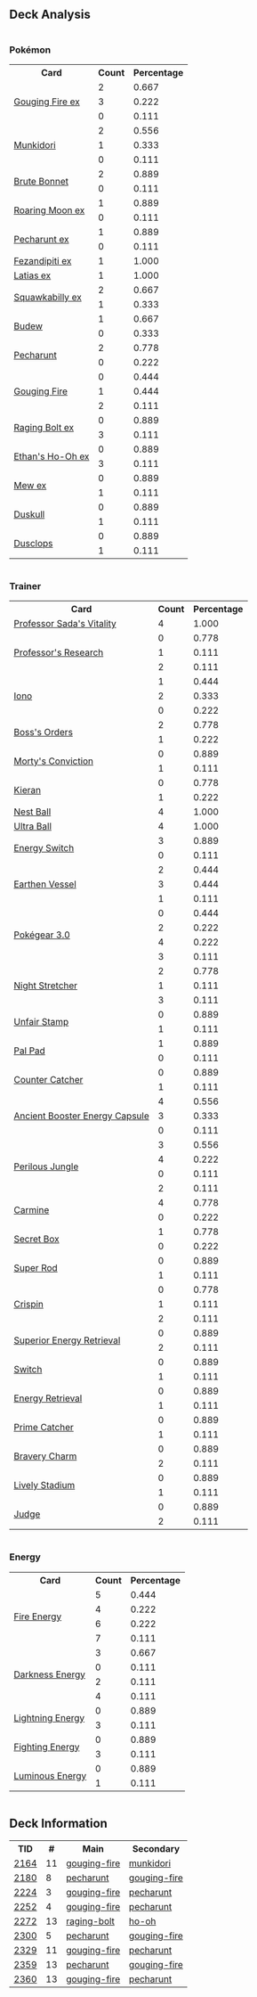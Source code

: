 
## Deck Analysis

<div style="display: flex; flex-wrap: wrap;">
<div style="flex: 1; margin-right: 10px;">
<h3>Pokémon</h3><table><tr><th>Card</th><th>Count</th><th>Percentage</th></tr><tr><td rowspan='3'><a href='https://limitlesstcg.com/cards/TEF/38'>Gouging Fire ex</a></td><td>2</td><td>0.667</td></tr><tr><td>3</td><td>0.222</td></tr><tr><td>0</td><td>0.111</td></tr><tr><td rowspan='3'><a href='https://limitlesstcg.com/cards/TWM/95'>Munkidori</a></td><td>2</td><td>0.556</td></tr><tr><td>1</td><td>0.333</td></tr><tr><td>0</td><td>0.111</td></tr><tr><td rowspan='2'><a href='https://limitlesstcg.com/cards/PAR/123'>Brute Bonnet</a></td><td>2</td><td>0.889</td></tr><tr><td>0</td><td>0.111</td></tr><tr><td rowspan='2'><a href='https://limitlesstcg.com/cards/PAR/124'>Roaring Moon ex</a></td><td>1</td><td>0.889</td></tr><tr><td>0</td><td>0.111</td></tr><tr><td rowspan='2'><a href='https://limitlesstcg.com/cards/SFA/39'>Pecharunt ex</a></td><td>1</td><td>0.889</td></tr><tr><td>0</td><td>0.111</td></tr><tr><td rowspan='1'><a href='https://limitlesstcg.com/cards/SFA/38'>Fezandipiti ex</a></td><td>1</td><td>1.000</td></tr><tr><td rowspan='1'><a href='https://limitlesstcg.com/cards/SSP/76'>Latias ex</a></td><td>1</td><td>1.000</td></tr><tr><td rowspan='2'><a href='https://limitlesstcg.com/cards/PAL/169'>Squawkabilly ex</a></td><td>2</td><td>0.667</td></tr><tr><td>1</td><td>0.333</td></tr><tr><td rowspan='2'><a href='https://limitlesstcg.com/cards/PRE/4'>Budew</a></td><td>1</td><td>0.667</td></tr><tr><td>0</td><td>0.333</td></tr><tr><td rowspan='2'><a href='https://limitlesstcg.com/cards/SVP/149'>Pecharunt</a></td><td>2</td><td>0.778</td></tr><tr><td>0</td><td>0.222</td></tr><tr><td rowspan='3'><a href='https://limitlesstcg.com/cards/SSP/38'>Gouging Fire</a></td><td>0</td><td>0.444</td></tr><tr><td>1</td><td>0.444</td></tr><tr><td>2</td><td>0.111</td></tr><tr><td rowspan='2'><a href='https://limitlesstcg.com/cards/TEF/123'>Raging Bolt ex</a></td><td>0</td><td>0.889</td></tr><tr><td>3</td><td>0.111</td></tr><tr><td rowspan='2'><a href='https://limitlesstcg.com/cards/jp/SV9a/20?translate=en'>Ethan's Ho-Oh ex</a></td><td>0</td><td>0.889</td></tr><tr><td>3</td><td>0.111</td></tr><tr><td rowspan='2'><a href='https://limitlesstcg.com/cards/MEW/151'>Mew ex</a></td><td>0</td><td>0.889</td></tr><tr><td>1</td><td>0.111</td></tr><tr><td rowspan='2'><a href='https://limitlesstcg.com/cards/PRE/35'>Duskull</a></td><td>0</td><td>0.889</td></tr><tr><td>1</td><td>0.111</td></tr><tr><td rowspan='2'><a href='https://limitlesstcg.com/cards/PRE/36'>Dusclops</a></td><td>0</td><td>0.889</td></tr><tr><td>1</td><td>0.111</td></tr></table>
</div><div style='flex: 1; margin-right: 10px;'><h3>Trainer</h3><table><tr><th>Card</th><th>Count</th><th>Percentage</th></tr><tr><td rowspan='1'><a href='https://limitlesstcg.com/cards/PAR/170'>Professor Sada's Vitality</a></td><td>4</td><td>1.000</td></tr><tr><td rowspan='3'><a href='https://limitlesstcg.com/cards/SVI/189'>Professor's Research</a></td><td>0</td><td>0.778</td></tr><tr><td>1</td><td>0.111</td></tr><tr><td>2</td><td>0.111</td></tr><tr><td rowspan='3'><a href='https://limitlesstcg.com/cards/PAL/185'>Iono</a></td><td>1</td><td>0.444</td></tr><tr><td>2</td><td>0.333</td></tr><tr><td>0</td><td>0.222</td></tr><tr><td rowspan='2'><a href='https://limitlesstcg.com/cards/PAL/172'>Boss's Orders</a></td><td>2</td><td>0.778</td></tr><tr><td>1</td><td>0.222</td></tr><tr><td rowspan='2'><a href='https://limitlesstcg.com/cards/TEF/155'>Morty's Conviction</a></td><td>0</td><td>0.889</td></tr><tr><td>1</td><td>0.111</td></tr><tr><td rowspan='2'><a href='https://limitlesstcg.com/cards/TWM/154'>Kieran</a></td><td>0</td><td>0.778</td></tr><tr><td>1</td><td>0.222</td></tr><tr><td rowspan='1'><a href='https://limitlesstcg.com/cards/SVI/181'>Nest Ball</a></td><td>4</td><td>1.000</td></tr><tr><td rowspan='1'><a href='https://limitlesstcg.com/cards/SVI/196'>Ultra Ball</a></td><td>4</td><td>1.000</td></tr><tr><td rowspan='2'><a href='https://limitlesstcg.com/cards/SVI/173'>Energy Switch</a></td><td>3</td><td>0.889</td></tr><tr><td>0</td><td>0.111</td></tr><tr><td rowspan='3'><a href='https://limitlesstcg.com/cards/PAR/163'>Earthen Vessel</a></td><td>2</td><td>0.444</td></tr><tr><td>3</td><td>0.444</td></tr><tr><td>1</td><td>0.111</td></tr><tr><td rowspan='4'><a href='https://limitlesstcg.com/cards/SVI/186'>Pokégear 3.0</a></td><td>0</td><td>0.444</td></tr><tr><td>2</td><td>0.222</td></tr><tr><td>4</td><td>0.222</td></tr><tr><td>3</td><td>0.111</td></tr><tr><td rowspan='3'><a href='https://limitlesstcg.com/cards/SFA/61'>Night Stretcher</a></td><td>2</td><td>0.778</td></tr><tr><td>1</td><td>0.111</td></tr><tr><td>3</td><td>0.111</td></tr><tr><td rowspan='2'><a href='https://limitlesstcg.com/cards/TWM/165'>Unfair Stamp</a></td><td>0</td><td>0.889</td></tr><tr><td>1</td><td>0.111</td></tr><tr><td rowspan='2'><a href='https://limitlesstcg.com/cards/SVI/182'>Pal Pad</a></td><td>1</td><td>0.889</td></tr><tr><td>0</td><td>0.111</td></tr><tr><td rowspan='2'><a href='https://limitlesstcg.com/cards/PAR/160'>Counter Catcher</a></td><td>0</td><td>0.889</td></tr><tr><td>1</td><td>0.111</td></tr><tr><td rowspan='3'><a href='https://limitlesstcg.com/cards/TEF/140'>Ancient Booster Energy Capsule</a></td><td>4</td><td>0.556</td></tr><tr><td>3</td><td>0.333</td></tr><tr><td>0</td><td>0.111</td></tr><tr><td rowspan='4'><a href='https://limitlesstcg.com/cards/TEF/156'>Perilous Jungle</a></td><td>3</td><td>0.556</td></tr><tr><td>4</td><td>0.222</td></tr><tr><td>0</td><td>0.111</td></tr><tr><td>2</td><td>0.111</td></tr><tr><td rowspan='2'><a href='https://limitlesstcg.com/cards/TWM/145'>Carmine</a></td><td>4</td><td>0.778</td></tr><tr><td>0</td><td>0.222</td></tr><tr><td rowspan='2'><a href='https://limitlesstcg.com/cards/TWM/163'>Secret Box</a></td><td>1</td><td>0.778</td></tr><tr><td>0</td><td>0.222</td></tr><tr><td rowspan='2'><a href='https://limitlesstcg.com/cards/PAL/188'>Super Rod</a></td><td>0</td><td>0.889</td></tr><tr><td>1</td><td>0.111</td></tr><tr><td rowspan='3'><a href='https://limitlesstcg.com/cards/SCR/133'>Crispin</a></td><td>0</td><td>0.778</td></tr><tr><td>1</td><td>0.111</td></tr><tr><td>2</td><td>0.111</td></tr><tr><td rowspan='2'><a href='https://limitlesstcg.com/cards/PAL/189'>Superior Energy Retrieval</a></td><td>0</td><td>0.889</td></tr><tr><td>2</td><td>0.111</td></tr><tr><td rowspan='2'><a href='https://limitlesstcg.com/cards/SVI/194'>Switch</a></td><td>0</td><td>0.889</td></tr><tr><td>1</td><td>0.111</td></tr><tr><td rowspan='2'><a href='https://limitlesstcg.com/cards/SVI/171'>Energy Retrieval</a></td><td>0</td><td>0.889</td></tr><tr><td>1</td><td>0.111</td></tr><tr><td rowspan='2'><a href='https://limitlesstcg.com/cards/TEF/157'>Prime Catcher</a></td><td>0</td><td>0.889</td></tr><tr><td>1</td><td>0.111</td></tr><tr><td rowspan='2'><a href='https://limitlesstcg.com/cards/PAL/173'>Bravery Charm</a></td><td>0</td><td>0.889</td></tr><tr><td>2</td><td>0.111</td></tr><tr><td rowspan='2'><a href='https://limitlesstcg.com/cards/SSP/180'>Lively Stadium</a></td><td>0</td><td>0.889</td></tr><tr><td>1</td><td>0.111</td></tr><tr><td rowspan='2'><a href='https://limitlesstcg.com/cards/SVI/176'>Judge</a></td><td>0</td><td>0.889</td></tr><tr><td>2</td><td>0.111</td></tr></table>
</div><div style='flex: 1; margin-right: 10px;'><h3>Energy</h3><table><tr><th>Card</th><th>Count</th><th>Percentage</th></tr><tr><td rowspan='4'><a href='https://limitlesstcg.com/cards/SVE/10'>Fire Energy</a></td><td>5</td><td>0.444</td></tr><tr><td>4</td><td>0.222</td></tr><tr><td>6</td><td>0.222</td></tr><tr><td>7</td><td>0.111</td></tr><tr><td rowspan='4'><a href='https://limitlesstcg.com/cards/SVE/15'>Darkness Energy</a></td><td>3</td><td>0.667</td></tr><tr><td>0</td><td>0.111</td></tr><tr><td>2</td><td>0.111</td></tr><tr><td>4</td><td>0.111</td></tr><tr><td rowspan='2'><a href='https://limitlesstcg.com/cards/SVE/12'>Lightning Energy</a></td><td>0</td><td>0.889</td></tr><tr><td>3</td><td>0.111</td></tr><tr><td rowspan='2'><a href='https://limitlesstcg.com/cards/SVE/14'>Fighting Energy</a></td><td>0</td><td>0.889</td></tr><tr><td>3</td><td>0.111</td></tr><tr><td rowspan='2'><a href='https://limitlesstcg.com/cards/PAL/191'>Luminous Energy</a></td><td>0</td><td>0.889</td></tr><tr><td>1</td><td>0.111</td></tr></table>
</div></div>

## Deck Information

<table>
<tr><th>TID</th><th>#</th><th>Main</th><th>Secondary</th></tr>
<tr><td><a href='https://limitlesstcg.com/tournaments/jp/2164'>2164</a></td><td>11</td><td><a href='https://limitlesstcg.com/decks/list/jp/32402'>gouging-fire</a></td><td><a href='https://limitlesstcg.com/decks/list/jp/32402'>munkidori</a></td></tr><tr><td><a href='https://limitlesstcg.com/tournaments/jp/2180'>2180</a></td><td>8</td><td><a href='https://limitlesstcg.com/decks/list/jp/32634'>pecharunt</a></td><td><a href='https://limitlesstcg.com/decks/list/jp/32634'>gouging-fire</a></td></tr><tr><td><a href='https://limitlesstcg.com/tournaments/jp/2224'>2224</a></td><td>3</td><td><a href='https://limitlesstcg.com/decks/list/jp/33318'>gouging-fire</a></td><td><a href='https://limitlesstcg.com/decks/list/jp/33318'>pecharunt</a></td></tr><tr><td><a href='https://limitlesstcg.com/tournaments/jp/2252'>2252</a></td><td>4</td><td><a href='https://limitlesstcg.com/decks/list/jp/33733'>gouging-fire</a></td><td><a href='https://limitlesstcg.com/decks/list/jp/33733'>pecharunt</a></td></tr><tr><td><a href='https://limitlesstcg.com/tournaments/jp/2272'>2272</a></td><td>13</td><td><a href='https://limitlesstcg.com/decks/list/jp/34048'>raging-bolt</a></td><td><a href='https://limitlesstcg.com/decks/list/jp/34048'>ho-oh</a></td></tr><tr><td><a href='https://limitlesstcg.com/tournaments/jp/2300'>2300</a></td><td>5</td><td><a href='https://limitlesstcg.com/decks/list/jp/34483'>pecharunt</a></td><td><a href='https://limitlesstcg.com/decks/list/jp/34483'>gouging-fire</a></td></tr><tr><td><a href='https://limitlesstcg.com/tournaments/jp/2329'>2329</a></td><td>11</td><td><a href='https://limitlesstcg.com/decks/list/jp/34947'>gouging-fire</a></td><td><a href='https://limitlesstcg.com/decks/list/jp/34947'>pecharunt</a></td></tr><tr><td><a href='https://limitlesstcg.com/tournaments/jp/2359'>2359</a></td><td>13</td><td><a href='https://limitlesstcg.com/decks/list/jp/35422'>pecharunt</a></td><td><a href='https://limitlesstcg.com/decks/list/jp/35422'>gouging-fire</a></td></tr><tr><td><a href='https://limitlesstcg.com/tournaments/jp/2360'>2360</a></td><td>13</td><td><a href='https://limitlesstcg.com/decks/list/jp/35438'>gouging-fire</a></td><td><a href='https://limitlesstcg.com/decks/list/jp/35438'>pecharunt</a></td></tr></table>